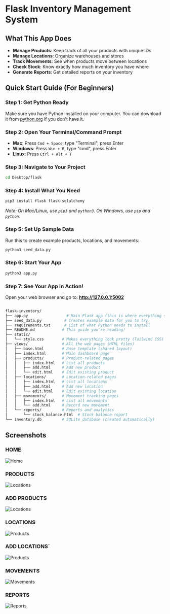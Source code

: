 # Flask Inventory Management System

## What This App Does

- **Manage Products**: Keep track of all your products with unique IDs
- **Manage Locations**: Organize warehouses and stores  
- **Track Movements**: See when products move between locations
- **Check Stock**: Know exactly how much inventory you have where
- **Generate Reports**: Get detailed reports on your inventory


## Quick Start Guide (For Beginners)

### Step 1: Get Python Ready
Make sure you have Python installed on your computer. You can download it from [python.org](https://python.org) if you don't have it.

### Step 2: Open Your Terminal/Command Prompt
- **Mac**: Press `Cmd + Space`, type "Terminal", press Enter
- **Windows**: Press `Win + R`, type "cmd", press Enter
- **Linux**: Press `Ctrl + Alt + T`

### Step 3: Navigate to Your Project
```bash
cd Desktop/flask
```

### Step 4: Install What You Need
```bash
pip3 install flask flask-sqlalchemy
```
*Note: On Mac/Linux, use `pip3` and `python3`. On Windows, use `pip` and `python`.*

### Step 5: Set Up Sample Data
Run this to create example products, locations, and movements:
```bash
python3 seed_data.py
```

### Step 6: Start Your App
```bash
python3 app.py
```

### Step 7: See Your App in Action! 
Open your web browser and go to: **http://127.0.0.1:5002**

```bash

flask-inventory/
├── app.py                 # Main Flask app (this is where everything starts!)
├── seed_data.py          # Creates example data for you to try
├── requirements.txt      # List of what Python needs to install
├── README.md            # This guide you're reading!
├── static/
│   └── style.css        # Makes everything look pretty (Tailwind CSS)
├── views/               # All the web pages (HTML files)
│   ├── base.html        # Base template (shared layout)
│   ├── index.html       # Main dashboard page
│   ├── products/        # Product-related pages
│   │   ├── index.html   # List all products
│   │   ├── add.html     # Add new product
│   │   └── edit.html    # Edit existing product
│   ├── locations/       # Location-related pages
│   │   ├── index.html   # List all locations  
│   │   ├── add.html     # Add new location
│   │   └── edit.html    # Edit existing location
│   ├── movements/       # Movement tracking pages
│   │   ├── index.html   # List all movements`
│   │   └── add.html     # Record new movement
│   └── reports/         # Reports and analytics
│       └── stock_balance.html  # Stock balance report
└── inventory.db         # SQLite database (created automatically)
```

## Screenshots

### HOME
![Home](static/screenshots/home.png)

### PRODUCTS  
![Locations](static/screenshots/products.png)

### ADD PRODUCTS  
![Locations](static/screenshots/addProducts.png)

### LOCATIONS
![Products](static/screenshots/locations.png)

### ADD LOCATIONS`
![Products](static/screenshots/addLocations.png)

### MOVEMENTS
![Movements](static/screenshots/movements.png)

### REPORTS
![Reports](static/screenshots/reports.png)